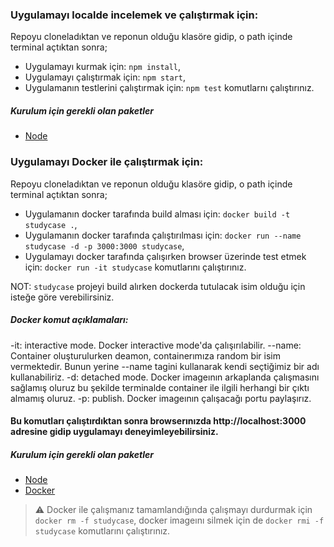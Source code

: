 ### Uygulamayı localde incelemek ve çalıştırmak için:

Repoyu cloneladıktan ve reponun olduğu klasöre gidip, o path içinde terminal açtıktan sonra;

- Uygulamayı kurmak için: `npm install`,
- Uygulamayı çalıştırmak için: `npm start`,
- Uygulamanın testlerini çalıştırmak için: `npm test` komutlarnı çalıştırınız.

##### Kurulum için gerekli olan paketler

- [Node](https://nodejs.org/en/)

### Uygulamayı Docker ile çalıştırmak için:

Repoyu cloneladıktan ve reponun olduğu klasöre gidip, o path içinde terminal açtıktan sonra;

- Uygulamanın docker tarafında build alması için: `docker build -t studycase .`,
- Uygulamanın docker tarafında çalıştırılması için: `docker run --name studycase -d -p 3000:3000 studycase`,
- Uygulamayı docker tarafında çalışırken browser üzerinde test etmek için: `docker run -it studycase` komutlarını çalıştırınız.

NOT: `studycase` projeyi build alırken dockerda tutulacak isim olduğu için isteğe göre verebilirsiniz.

##### Docker komut açıklamaları:
-it: interactive mode. Docker interactive mode'da çalışırılabilir.
--name: Container oluşturulurken deamon, containerımıza random bir isim vermektedir. Bunun yerine --name tagini kullanarak 
kendi seçtiğimiz bir adı kullanabiliriz.
-d: detached mode. Docker imageının arkaplanda çalışmasını sağlamış oluruz bu şekilde terminalde container ile ilgili herhangi bir çıktı
almamış oluruz.
-p: publish. Docker imageının çalışacağı portu paylaşırız.

#### Bu komutları çalıştırdıktan sonra browserınızda <link>http://localhost:3000</link> adresine gidip uygulamayı deneyimleyebilirsiniz.

##### Kurulum için gerekli olan paketler

- [Node](https://nodejs.org/en/)
- [Docker](https://docs.docker.com/get-started/)

> :warning: Docker ile çalışmanız tamamlandığında çalışmayı durdurmak için `docker rm -f studycase`, docker imageını silmek için de `docker rmi -f studycase` komutlarını çalıştırınız.
